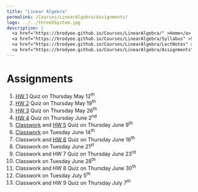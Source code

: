 ```yaml
---
title: "Linear Algebra"
permalink: /Courses/LinearAlgebra/Assignments/
logo: ../../threeDSystem.jpg
description: |
  <a href="https://brodyee.github.io/Courses/LinearAlgebra/" >Home</a> <br />
  <a href="https://brodyee.github.io/Courses/LinearAlgebra/Syllabus" >Syllabus</a> <br />
  <a href="https://brodyee.github.io/Courses/LinearAlgebra/LectNotes" >Lecture Notes</a> <br />
  <a href="https://brodyee.github.io/Courses/LinearAlgebra/Assignments" >Assignments</a>
---
```


# Assignments

1. [HW 1](https://brodyee.github.io/Courses/LinearAlgebra/Assignments/hw1) Quiz on Thursday May 12<sup>th</sup>
2. [HW 2](https://brodyee.github.io/Courses/LinearAlgebra/Assignments/hw2) Quiz on Thursday May 19<sup>th</sup>
3. [HW 3](https://brodyee.github.io/Courses/LinearAlgebra/Assignments/hw3) Quiz on Thursday May 26<sup>th</sup>
4. [HW 4](https://brodyee.github.io/Courses/LinearAlgebra/Assignments/hw4) Quiz on Thursday June 2<sup>nd</sup>
5. [Classwork](https://brodyee.github.io/Courses/LinearAlgebra/Assignments/linTranCW) and [HW 5](https://brodyee.github.io/Courses/LinearAlgebra/Assignments/hw5) Quiz on Thursday June 9<sup>th</sup>
6. [Classwork](https://brodyee.github.io/Courses/LinearAlgebra/classwork/classworkJune14.html) on Tuesday June 14<sup>th</sup>
7. Classwork and [HW 6](https://brodyee.github.io/Courses/LinearAlgebra/Assignments/hw6) Quiz on Thursday June 16<sup>th</sup>
8. Classwork on Tuesday June 21<sup>st</sup>
9. Classwork and HW 7 Quiz on Thursday June 23<sup>rd</sup>
10. Classwork on Tuesday June 28<sup>th</sup>
11. Classwork and HW 8 Quiz on Thursday June 30<sup>th</sup>
12. Classwork on Tuesday July 5<sup>th</sup>
13. Classwork and HW 9 Quiz on Thursday July 7<sup>th</sup>
